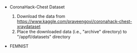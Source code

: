 
* CoronaHack-Chest Dataset 
  1. Download the data from https://www.kaggle.com/praveengovi/coronahack-chest-xraydataset
  2. Place the downloaded data (i.e., "archive" directory) to "/appfl/datasets" directory

* FEMNIST

